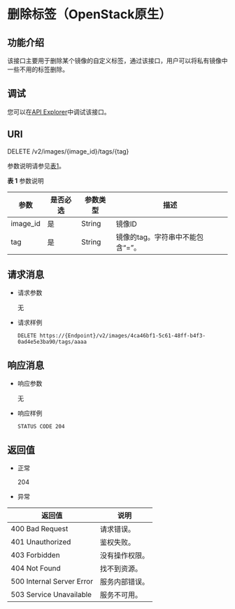 # 删除标签（OpenStack原生）<a name="ims_03_0713"></a>

## 功能介绍<a name="section18389930"></a>

该接口主要用于删除某个镜像的自定义标签，通过该接口，用户可以将私有镜像中一些不用的标签删除。

## 调试<a name="section44686511322"></a>

您可以在[API Explorer](https://apiexplorer.developer.huaweicloud.com/apiexplorer/doc?locale=zh-cn&consoleCurrentProductId=ims&consoleCurrentProductshort=&product=IMS&api=GlanceDeleteTag)中调试该接口。

## URI<a name="section31291646"></a>

DELETE /v2/images/\{image\_id\}/tags/\{tag\}

参数说明请参见[表1](#table25869170205722)。

**表 1**  参数说明

|参数|是否必选|参数类型|描述|
|--|--|--|--|
|image_id|是|String|镜像ID|
|tag|是|String|镜像的tag。字符串中不能包含“=”。|


## 请求消息<a name="section13189358"></a>

-   请求参数

    无

-   请求样例

    ```
    DELETE https://{Endpoint}/v2/images/4ca46bf1-5c61-48ff-b4f3-0ad4e5e3ba90/tags/aaaa
    ```


## 响应消息<a name="section51595365"></a>

-   响应参数

    无

-   响应样例

    ```
    STATUS CODE 204
    ```


## 返回值<a name="section61705107"></a>

-   正常

    204

-   异常

|返回值|说明|
|--|--|
|400 Bad Request|请求错误。|
|401 Unauthorized|鉴权失败。|
|403 Forbidden|没有操作权限。|
|404 Not Found|找不到资源。|
|500 Internal Server Error|服务内部错误。|
|503 Service Unavailable|服务不可用。|



